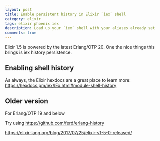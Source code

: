 ```yaml
---
layout: post
title: Enable persistent history in Elixir `iex` shell
category: elixir
tags: elixir phoenix iex
description: Load up your `iex` shell with your aliases already set
comments: true
---
```


Elixir 1.5 is powered by the latest Erlang/OTP 20. One the nice things this brings is iex history persistence.

## Enabling shell history

As always, the Elixir hexdocs are a great place to learn more:
https://hexdocs.pm/iex/IEx.html#module-shell-history


## Older version

For Erlang/OTP 19 and below

Try using https://github.com/ferd/erlang-history





https://elixir-lang.org/blog/2017/07/25/elixir-v1-5-0-released/
